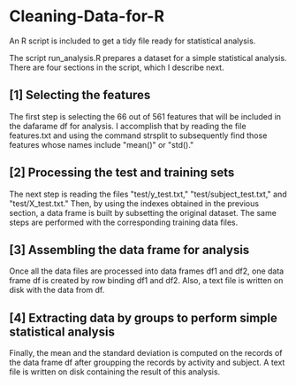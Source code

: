 # Cleaning-Data-for-R
An R script is included to get a tidy file ready for statistical analysis.

The script run_analysis.R prepares a dataset for a simple statistical analysis.
There are four sections in the script, which I describe next.

## [1] Selecting the features

The first step is selecting the 66 out of 561 features that will be included in the dafarame df for analysis.
I accomplish that by reading the file features.txt and using the command strsplit to subsequently find those features whose names include "mean()" or "std()."

## [2] Processing the test and training sets

The next step is reading the files "test/y_test.txt," "test/subject_test.txt," and "test/X_test.txt."
Then, by using the indexes obtained in the previous section, a data frame is built by subsetting the original dataset.
The same steps are performed with the corresponding training data files.

## [3] Assembling the data frame for analysis

Once all the data files are processed into data frames df1 and df2, one data frame df is created by row binding df1 and df2.
Also, a text file is written on disk with the data from df.

## [4] Extracting data by groups to perform simple statistical analysis

Finally, the mean and the standard deviation is computed on the records of the data frame df after groupping the records by activity and subject.
A text file is written on disk containing the result of this analysis.


